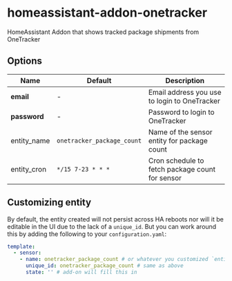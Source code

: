 # homeassistant-addon-onetracker

HomeAssistant Addon that shows tracked package shipments from OneTracker

## Options

| Name | Default | Description |
|------|---------|-------------|
| **email** | - | Email address you use to login to OneTracker |
| **password** | - | Password to login to OneTracker |
| entity_name | `onetracker_package_count` | Name of the sensor entity for package count |
| entity_cron | `*/15 7-23 * * *` | Cron schedule to fetch package count for sensor |

## Customizing entity

By default, the entity created will not persist across HA reboots nor will it be editable in the UI due to the lack of
a `unique_id`. But you can work around this by adding the following to your `configuration.yaml`:

```yaml
template:
  - sensor:
    - name: onetracker_package_count # or whatever you customized `entity_name` to
      unique_id: onetracker_package_count # same as above
      state: '' # add-on will fill this in
```
